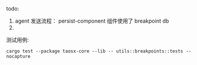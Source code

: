 

todo:

1. agent 发送流程： persist-component 组件使用了 breakpoint db
2. 




测试用例:

```
cargo test --package taosx-core --lib -- utils::breakpoints::tests --nocapture 
```

